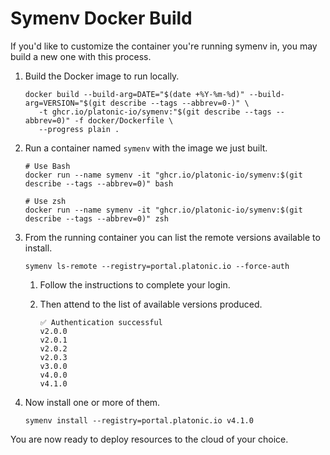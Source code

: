 # Symenv Docker Build

If you'd like to customize the container you're running symenv in, you may
build a new one with this process.

1. Build the Docker image to run locally.

   ```shell
   docker build --build-arg=DATE="$(date +%Y-%m-%d)" --build-arg=VERSION="$(git describe --tags --abbrev=0-)" \
      -t ghcr.io/platonic-io/symenv:"$(git describe --tags --abbrev=0)" -f docker/Dockerfile \
      --progress plain .
   ```

2. Run a container named `symenv` with the image we just built.

   ```shell
   # Use Bash
   docker run --name symenv -it "ghcr.io/platonic-io/symenv:$(git describe --tags --abbrev=0)" bash

   # Use zsh
   docker run --name symenv -it "ghcr.io/platonic-io/symenv:$(git describe --tags --abbrev=0)" zsh
   ```

3. From the running container you can list the remote versions available to install.

   ```shell
   symenv ls-remote --registry=portal.platonic.io --force-auth
   ```

   1. Follow the instructions to complete your login.
   2. Then attend to the list of available versions produced.

      ```shell
      ✅ Authentication successful
      v2.0.0
      v2.0.1
      v2.0.2
      v2.0.3
      v3.0.0
      v4.0.0
      v4.1.0
      ```

4. Now install one or more of them.

   ```shell
   symenv install --registry=portal.platonic.io v4.1.0
   ```

You are now ready to deploy resources to the cloud of your choice.
